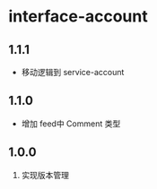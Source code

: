 # interface-account

## 1.1.1

- 移动逻辑到 service-account

## 1.1.0

- 增加 feed中 Comment 类型

## 1.0.0
1. 实现版本管理